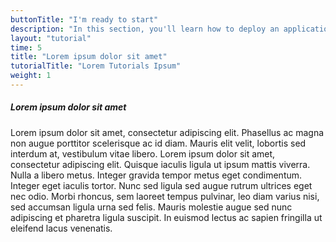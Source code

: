 ```yaml
---
buttonTitle: "I'm ready to start"
description: "In this section, you'll learn how to deploy an application using WeDeploy Dashboard."
layout: "tutorial"
time: 5
title: "Lorem ipsum dolor sit amet"
tutorialTitle: "Lorem Tutorials Ipsum"
weight: 1
---
```


##### Lorem ipsum dolor sit amet

Lorem ipsum dolor sit amet, consectetur adipiscing elit. Phasellus ac magna non augue porttitor scelerisque ac id diam. Mauris elit velit, lobortis sed interdum at, vestibulum vitae libero. Lorem ipsum dolor sit amet, consectetur adipiscing elit. Quisque iaculis ligula ut ipsum mattis viverra. Nulla a libero metus. Integer gravida tempor metus eget condimentum. Integer eget iaculis tortor. Nunc sed ligula sed augue rutrum ultrices eget nec odio. Morbi rhoncus, sem laoreet tempus pulvinar, leo diam varius nisi, sed accumsan ligula urna sed felis. Mauris molestie augue sed nunc adipiscing et pharetra ligula suscipit. In euismod lectus ac sapien fringilla ut eleifend lacus venenatis.